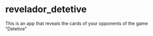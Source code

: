 # revelador_detetive

This is an app that reveals the cards of your opponents of the game &quot;Detetive&quot;
